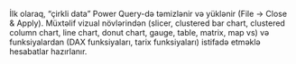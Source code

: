 İlk olaraq, “çirkli data” Power Query-də təmizlənir və yüklənir (File → Close & Apply). Müxtəlif vizual növlərindən (slicer, clustered bar chart, clustered column chart, line chart, donut chart, gauge, table, matrix, map vs) və funksiyalardan (DAX funksiyaları, tarix funksiyaları) istifadə etməklə hesabatlar hazırlanır.
